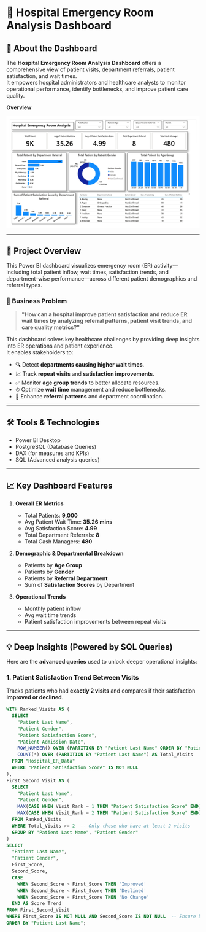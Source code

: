 # 🏥 Hospital Emergency Room Analysis Dashboard

## 🧠 About the Dashboard
The **Hospital Emergency Room Analysis Dashboard** offers a comprehensive view of patient visits, department referrals, patient satisfaction, and wait times.  
It empowers hospital administrators and healthcare analysts to monitor operational performance, identify bottlenecks, and improve patient care quality.

**Overview**

![DASHBOARD](Hospital_Emergency_Room_Analysis_page-0001.jpg)

---

## 📌 Project Overview
This Power BI dashboard visualizes emergency room (ER) activity—including total patient inflow, wait times, satisfaction trends, and department-wise performance—across different patient demographics and referral types.

### 💼 Business Problem

> **"How can a hospital improve patient satisfaction and reduce ER wait times by analyzing referral patterns, patient visit trends, and care quality metrics?"**

This dashboard solves key healthcare challenges by providing deep insights into ER operations and patient experience.  
It enables stakeholders to:

- 🔍 Detect **departments causing higher wait times**.
- 📈 Track **repeat visits** and **satisfaction improvements**.
- ✅ Monitor **age group trends** to better allocate resources.
- ⏱ Optimize **wait time** management and reduce bottlenecks.
- 🎯 Enhance **referral patterns** and department coordination.

---

## 🛠️ Tools & Technologies
- Power BI Desktop
- PostgreSQL (Database Queries)
- DAX (for measures and KPIs)
- SQL (Advanced analysis queries)

---

## 📈 Key Dashboard Features

1. **Overall ER Metrics**
   - Total Patients: **9,000**
   - Avg Patient Wait Time: **35.26 mins**
   - Avg Satisfaction Score: **4.99**
   - Total Department Referrals: **8**
   - Total Cash Managers: **480**

2. **Demographic & Departmental Breakdown**
   - Patients by **Age Group**
   - Patients by **Gender**
   - Patients by **Referral Department**
   - Sum of **Satisfaction Scores** by Department

3. **Operational Trends**
   - Monthly patient inflow
   - Avg wait time trends
   - Patient satisfaction improvements between repeat visits

---

## 💡 Deep Insights (Powered by SQL Queries)

Here are the **advanced queries** used to unlock deeper operational insights:


### 1. Patient Satisfaction Trend Between Visits

Tracks patients who had **exactly 2 visits** and compares if their satisfaction **improved or declined**.

```sql
WITH Ranked_Visits AS (
  SELECT 
    "Patient Last Name",
    "Patient Gender",
    "Patient Satisfaction Score",
    "Patient Admission Date",
    ROW_NUMBER() OVER (PARTITION BY "Patient Last Name" ORDER BY "Patient Admission Date") AS Visit_Rank,
    COUNT(*) OVER (PARTITION BY "Patient Last Name") AS Total_Visits
  FROM "Hospital_ER_Data"
  WHERE "Patient Satisfaction Score" IS NOT NULL
),
First_Second_Visit AS (
  SELECT 
    "Patient Last Name",
    "Patient Gender",
    MAX(CASE WHEN Visit_Rank = 1 THEN "Patient Satisfaction Score" END) AS First_Score,
    MAX(CASE WHEN Visit_Rank = 2 THEN "Patient Satisfaction Score" END) AS Second_Score
  FROM Ranked_Visits
  WHERE Total_Visits >= 2  -- Only those who have at least 2 visits
  GROUP BY "Patient Last Name", "Patient Gender"
)
SELECT 
  "Patient Last Name",
  "Patient Gender",
  First_Score,
  Second_Score,
  CASE 
    WHEN Second_Score > First_Score THEN 'Improved'
    WHEN Second_Score < First_Score THEN 'Declined'
    WHEN Second_Score = First_Score THEN 'No Change'
  END AS Score_Trend
FROM First_Second_Visit
WHERE First_Score IS NOT NULL AND Second_Score IS NOT NULL  -- Ensure both scores exist
ORDER BY "Patient Last Name"; 

